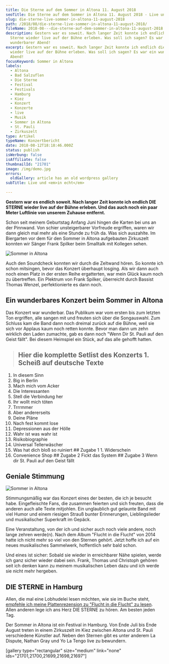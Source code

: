 ```yaml
---
title: Die Sterne auf dem Sommer in Altona 11. August 2018
seoTitle: Die Sterne auf dem Sommer in Altona 11. August 2018 - Live und in echt
slug: die-sterne-live-sommer-in-altona-11-august-2018
path: /2018/08/die-sterne-live-sommer-in-altona-11-august-2018/
fileName: 2018-08---die-sterne-auf-dem-sommer-in-altona-11-august-2018.md
description: Gestern war es soweit. Nach langer Zeit konnte ich endlich die
  Sterne wieder live auf der Bühne erleben. Was soll ich sagen? Es war ein
  wunderbarer Abend!
excerpt: Gestern war es soweit. Nach langer Zeit konnte ich endlich die Sterne
  wieder live auf der Bühne erleben. Was soll ich sagen? Es war ein wunderbarer
  Abend!
focusKeyword: Sommer in Altona
labels:
  - Altona
  - Bad Salzuflen
  - Die Sterne
  - Festival
  - Festivals
  - Hamburg
  - Kiez
  - Konzert
  - Konzerte
  - live
  - Musik
  - Sommer in Altona
  - St. Pauli
  - Zirkuszelt
type: Artikel
typeName: Konzertbericht
date: 2018-08-12T18:18:46.000Z
status: publish
isWerbung: false
isAffiliate: false
thumbnailId: "21701"
image: /img/demo.jpg
errors:
  oldGallery: article has an old wordpress gallery
subTitle: Live und <em>in echt</em>
  
---
```


**Gestern war es endlich soweit. Nach langer Zeit konnte ich endlich DIE STERNE
wieder live auf der Bühne erleben. Und das auch noch ein paar Meter Luftlinie
von unserem Zuhause entfernt.**

Schon seit meinem Geburtstag Anfang Juni hingen die Karten bei uns an der
Pinnwand. Von schier unsteigerbarer Vorfreude ergriffen, waren wir dann gleich
mal mehr als eine Stunde zu früh da. Was sich auszahlte. Im Biergarten vor dem
für den Sommer in Altona aufgebauten Zirkuszelt konnten wir Sänger Frank Spilker
beim Smalltalk mit Kollegen sehen.

![Sommer in Altona](http://cardamonchai.com/wp-content/uploads/2018/08/30115547608_2941d0316b_z-400x500.jpg "Frank Spilker")

Auch den Soundcheck konnten wir durch die Zeltwand hören. So konnte ich schon
mitsingen, bevor das Konzert überhaupt losging. Als wir dann auch noch einen
Platz in der ersten Reihe ergatterten, war mein Glück kaum noch zu übertreffen.
Ein Plektrum von Frank Spilker, überreicht durch Bassist Thomas Wenzel,
perfektionierte es dann noch.

## Ein wunderbares Konzert beim Sommer in Altona

Das Konzert war wunderbar. Das Publikum war vom ersten bis zum letzten Ton
ergriffen, alle sangen mit und freuten sich über die Songauswahl. Zum Schluss
kam die Band dann noch dreimal zurück auf die Bühne, weil sie sich vor Applaus
kaum noch retten konnte. Bevor man dann um zehn wirklich den Laden zumachte, gab
es dann noch "Wenn Dir St. Pauli auf den Geist fällt". Bei diesem Heimspiel ein
Stück, auf das alle gehofft hatten.

> ## Hier die komplette Setlist des Konzerts 1. Scheiß auf deutsche Texte

1.  In diesem Sinn
1.  Big in Berlin
1.  Mach mich vom Acker
1.  Die Interessanten
1.  Stell die Verbindung her
1.  Ihr wollt mich töten
1.  Trrrmmer
1.  Aber andererseits
1.  Deine Pläne
1.  Nach fest kommt lose
1.  Depressionen aus der Hölle
1.  Wahr ist was wahr ist
1.  Risikobiographie
1.  Universal Tellerwäscher
1.  Was hat dich bloß so ruiniert ## Zugabe 1 1. Widerschein
1.  Convenience Shop ## Zugabe 2 Fickt das System ## Zugabe 3 Wenn dir St. Pauli
    auf den Geist fällt

## Geniale Stimmung

![Sommer in Altona](http://cardamonchai.com/wp-content/uploads/2018/08/43936324242_a3a89ae139_z-400x500.jpg "Thomas Wenzel")

Stimmungsmäßig war das Konzert eines der besten, die ich je besucht habe.
Eingefleischte Fans, die zusammen feierten und sich freuten, dass die anderen
auch alle Texte mitjohlen. Ein unglaublich gut gelaunte Band mit viel Humor und
einem riesigen Strauß bunter Erinnerungen, Lieblingslieder und musikalischer
Superkraft im Gepäck.

Eine Veranstaltung, von der ich und sicher auch noch viele andere, noch lange
zehren werde(n). Nach dem Album "Flucht in die Flucht" von 2014 hatte ich nicht
mehr so viel von den Sternen gehört. Jetzt hoffe ich auf ein neues musikalisches
Sammelwerk, hoffentlich sehr bald schon.

Und eines ist sicher: Sobald sie wieder in erreichbarer Nähe spielen, werde ich
ganz sicher wieder dabei sein. Frank, Thomas und Christoph gehören seit ich
denken kann zu meinem musikalischen Leben dazu und ich werde sie nicht mehr
hergeben.

## DIE STERNE in Hamburg

Allen, die mal eine Lobhudelei lesen möchten, wie sie im Buche steht,
[empfehle ich meine Plattenrezension zu "Flucht in die Flucht" zu lesen](/2014/09/flucht-in-die-flucht/).
Allen anderen lege ich ans Herz DIE STERNE zu hören. Am besten jeden Tag.

Der Sommer in Altona ist ein Festival in Hamburg. Von Ende Juli bis Ende August
treten in einem Zirkuszelt im Kiez zwischen Altona und St. Pauli verschiedene
Künstler auf. Neben den Sternen gibt es unter anderem La Dispute, Nathan Gray
und Yo La Tengo live zu bewundern.

[gallery type="rectangular" size="medium" link="none"
ids="21701,21700,21699,21698,21697"]

  
